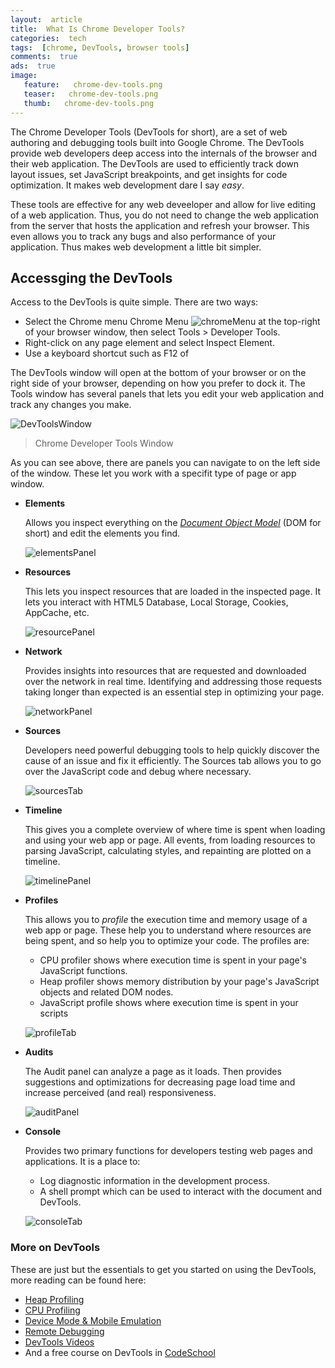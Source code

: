 ```yaml
---
layout:  article
title:  What Is Chrome Developer Tools?
categories:  tech
tags:  [chrome, DevTools, browser tools]
comments:  true
ads:  true
image:
   feature:   chrome-dev-tools.png
   teaser:   chrome-dev-tools.png
   thumb:   chrome-dev-tools.png
---
```


The Chrome Developer Tools (DevTools for short), are a set of web authoring and debugging tools built into Google Chrome. The DevTools provide web developers deep access into the internals of the browser and their web application. The DevTools are used to efficiently track down layout issues, set JavaScript breakpoints, and get insights for code optimization. It makes web development dare I say *easy*.

These tools are effective for any web deveeloper and allow for live editing of a web application. Thus, you do not need to change the web application from the server that hosts the application and refresh your browser. This even allows you to track any bugs and also performance of your application. Thus makes web development a little bit simpler.

## Accessging the DevTools

Access to the DevTools is quite simple. There are two ways:
+ Select the Chrome menu Chrome Menu ![chromeMenu](https://developer.chrome.com/devtools/images/chrome-menu.png) at the top-right of your browser window, then select Tools > Developer Tools.
+ Right-click on any page element and select Inspect Element.
+ Use a keyboard shortcut such as F12 of

The DevTools window will open at the bottom of your browser or on the right side of your browser, depending on how you prefer to dock it.
The Tools window has several panels that lets you edit your web application and track any changes you make.

  ![DevToolsWindow](https://developer.chrome.com/devtools/images/devtools-window.png)
> Chrome Developer Tools Window  


As you can see above, there are panels you can navigate to on the left side of the window. These let you work with a specifit type of page or app window.


+ **Elements**
  
  Allows you inspect everything on the [*Document Object Model*](https://en.wikipedia.org/wiki/Document_Object_Model "More on DOM") (DOM for short) and edit the elements you find.
  
  ![elementsPanel](https://developer.chrome.com/devtools/images/elements-panel.png "Elements Panel")


+ **Resources**

  This lets you inspect resources that are loaded in the inspected page. It lets you interact with HTML5 Database, Local Storage, Cookies, AppCache, etc.

  ![resourcePanel](https://developer.chrome.com/devtools/images/resources-panel.png "Resource panel")


+ **Network**
  
  Provides insights into resources that are requested and downloaded over the network in real time. Identifying and addressing those requests taking longer than expected is an essential step in optimizing your page.

  ![networkPanel](https://developer.chrome.com/devtools/images/network-panel.png "Network Panel")


+ **Sources**
  
  Developers need powerful debugging tools to help quickly discover the cause of an issue and fix it efficiently. The Sources tab allows you to go over the JavaScript code and debug where necessary. 

  ![sourcesTab](https://developer.chrome.com/devtools/images/js-debugging.png "Sources Tab")
  
  
+ **Timeline**
  
  This gives you a complete overview of where time is spent when loading and using your web app or page. All events, from loading resources to parsing JavaScript, calculating styles, and repainting are plotted on a timeline.
  
  ![timelinePanel](https://developer.chrome.com/devtools/images/timeline-panel.png "Timeline Panel")
   

+ **Profiles**
  
  This allows you to *profile* the execution time and memory usage of a web app or page. These help you to understand where resources are being spent, and so help you to optimize your code. The profiles are:
  
  + CPU profiler shows where execution time is spent in your page's JavaScript functions.
  + Heap profiler shows memory distribution by your page's JavaScript objects and related DOM nodes.
  + JavaScript profile shows where execution time is spent in your scripts

  ![profileTab](https://developer.chrome.com/devtools/images/profiles-panel.png "Profile Tab")
  

+ **Audits**
  
  The Audit panel can analyze a page as it loads. Then provides suggestions and optimizations for decreasing page load time and increase perceived (and real) responsiveness.

  ![auditPanel](https://developer.chrome.com/devtools/images/audits-panel.png "Audit Panel")


+ **Console**
  
  Provides two primary functions for developers testing web pages and applications. It is a place to:

  * Log diagnostic information in the development process.
  * A shell prompt which can be used to interact with the document and DevTools.

  ![consoleTab](https://developer.chrome.com/devtools/docs/console-files/expression-evaluation.png "Console Tab")
  
  
### More on DevTools

These are just but the essentials to get you started on using the DevTools, more reading can be found here:


 + [Heap Profiling](https://developer.chrome.com/devtools/docs/heap-profiling)
 + [CPU Profiling](https://developer.chrome.com/devtools/docs/cpu-profiling)
 + [Device Mode & Mobile Emulation](https://developer.chrome.com/devtools/docs/device-mode)
 + [Remote Debugging](https://developer.chrome.com/devtools/docs/remote-debugging)
 + [DevTools Videos](https://developer.chrome.com/devtools/docs/videos)
 + And a free course on DevTools in [CodeSchool](http://discover-devtools.codeschool.com/)
